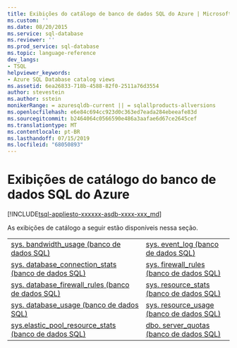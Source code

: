 ```yaml
---
title: Exibições do catálogo de banco de dados SQL do Azure | Microsoft Docs
ms.custom: ''
ms.date: 08/20/2015
ms.service: sql-database
ms.reviewer: ''
ms.prod_service: sql-database
ms.topic: language-reference
dev_langs:
- TSQL
helpviewer_keywords:
- Azure SQL Database catalog views
ms.assetid: 6ea26833-718b-4588-82f0-2511a76d3554
author: stevestein
ms.author: sstein
monikerRange: = azuresqldb-current || = sqlallproducts-allversions
ms.openlocfilehash: e6e84c694cc923d0c363ed7eada284ebeeafe83d
ms.sourcegitcommit: b2464064c0566590e486a3aafae6d67ce2645cef
ms.translationtype: MT
ms.contentlocale: pt-BR
ms.lasthandoff: 07/15/2019
ms.locfileid: "68050893"
---
```

# <a name="azure-sql-database-catalog-views"></a>Exibições de catálogo do banco de dados SQL do Azure
[!INCLUDE[tsql-appliesto-xxxxxx-asdb-xxxx-xxx_md](../../includes/tsql-appliesto-xxxxxx-asdb-xxxx-xxx-md.md)]

  As exibições de catálogo a seguir estão disponíveis nessa seção.  
  
|||  
|-|-|  
|[sys. bandwidth_usage &#40;banco de dados SQL&#41;](../../relational-databases/system-catalog-views/sys-bandwidth-usage-azure-sql-database.md)|[sys. event_log &#40;banco de dados SQL&#41;](../../relational-databases/system-catalog-views/sys-event-log-azure-sql-database.md)|  
|[sys. database_connection_stats &#40;banco de dados SQL&#41;](../../relational-databases/system-catalog-views/sys-database-connection-stats-azure-sql-database.md)|[sys. firewall_rules &#40;banco de dados SQL&#41;](../../relational-databases/system-catalog-views/sys-firewall-rules-azure-sql-database.md)|  
|[sys. database_firewall_rules &#40;banco de dados SQL&#41;](../../relational-databases/system-catalog-views/sys-database-firewall-rules-azure-sql-database.md)|[sys. resource_stats &#40;banco de dados SQL&#41;](../../relational-databases/system-catalog-views/sys-resource-stats-azure-sql-database.md)|  
|[sys. database_usage &#40;banco de dados SQL&#41;](../../relational-databases/system-catalog-views/sys-database-usage-azure-sql-database.md)|[sys. resource_usage &#40;banco de dados SQL&#41;](../../relational-databases/system-catalog-views/sys-resource-usage-azure-sql-database.md)|  
|[sys.elastic_pool_resource_stats &#40;banco de dados SQL&#41;](../../relational-databases/system-catalog-views/sys-elastic-pool-resource-stats-azure-sql-database.md)|[dbo. server_quotas &#40;banco de dados SQL&#41;](../../relational-databases/system-catalog-views/dbo-server-quotas-azure-sql-database.md)|  
  
  

